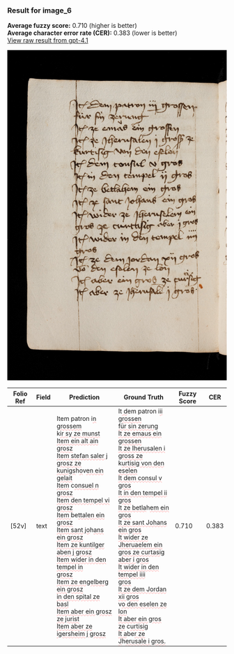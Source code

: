 ### Result for image_6
**Average fuzzy score:** 0.710 (higher is better)<br>**Average character error rate (CER):** 0.383 (lower is better)<br>[View raw result from gpt-4.1](https://github.com/RISE-UNIBAS/humanities_data_benchmark/blob/main/results/2025-10-21/T0273/request_T0273_image_6.json)

<img src="https://github.com/RISE-UNIBAS/humanities_data_benchmark/blob/main/benchmarks/medieval_manuscripts/images/image_6.jpg?raw=true" alt="image_6" width="800px">

<style>
.diff { text-decoration: underline; text-decoration-color: #ffcccc; text-decoration-style: wavy; }
</style>

| Folio Ref | Field | Prediction | Ground Truth | Fuzzy Score | CER |
|-----------|-------|------------|--------------|-------------|-----|
| [52v] | text | Item patron i<span class="diff">n grossem<br></span>k<span class="diff">ir sy ze munst<br>Item ein alt ain grosz<br>Item stefan saler j grosz ze<br>kunigs</span>h<span class="diff">o</span>v<span class="diff">en ein gelait<br>Item</span> c<span class="diff">onsuel n grosz<br>Item den tempel vi grosz<br>Item </span>be<span class="diff">ttalen ein grosz<br>Item sant jo</span>h<span class="diff">ans ein grosz<br>Item ze kuntilger aben j grosz<br>Item wider in den tempel in<br>grosz<br>Item ze engelberg ein grosz<br>in den spital ze basl<br>Item aber ein grosz ze jurist<br>Item aber ze igersheim j grosz</span> | It<span class="diff"> d</span>em patron i<span class="diff">ii grossen<br> für sin zerung<br> It ze emaus ein grossen<br> It ze Iherusalen i gross ze<br> </span>k<span class="diff">urtisig von den eselen<br> It dem consul v gros<br> It in den tempel ii gros<br> It ze betla</span>h<span class="diff">em ein gros<br> It ze sant Johans ein gros<br> It wider ze Jheruaelem ein<br> gros ze curtasig aber i gros<br> It wider in den tempel iiii<br> gros<br> It ze dem Jordan xii gros<br> </span>v<span class="diff">o den eselen ze lon<br> It aber ein gros ze</span> c<span class="diff">urtisig<br> It a</span>be<span class="diff">r ze J</span>h<span class="diff">erusale i gros.</span> | 0.710 | 0.383 |
